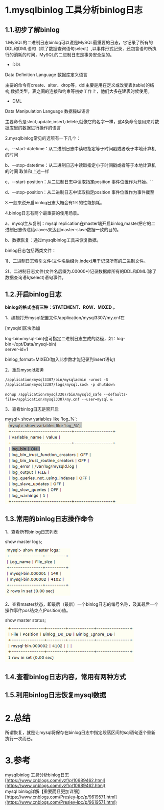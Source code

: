 # 1.mysqlbinlog 工具分析binlog日志

## 1.1.初步了解binlog

1.MySQL的二进制日志binlog可以说是MySQL最重要的日志，它记录了所有的DDL和DML语句（除了数据查询语句select）,以事件形式记录，还包含语句所执行的消耗的时间，MySQL的二进制日志是事务安全型的。

* DDL

Data Definition Language 数据库定义语言

主要的命令有create、alter、drop等，ddl主要是用在定义或改变表\(table\)的结构,数据类型，表之间的连接和约束等初始工作上，他们大多在建表时候使用。

* DML

Data Manipulation Language 数据操纵语言

主要命令是slect,update,insert,delete,就像它的名字一样，这4条命令是用来对数据库里的数据进行操作的语言

2.mysqlbinlog常见的选项有一下几个：

a、--start-datetime：从二进制日志中读取指定等于时间戳或者晚于本地计算机的时间

b、--stop-datetime：从二进制日志中读取指定小于时间戳或者等于本地计算机的时间 取值和上述一样

c、--start-position：从二进制日志中读取指定position 事件位置作为开始。\`\`

d、--stop-position：从二进制日志中读取指定position 事件位置作为事件截至

3.一般来说开启binlog日志大概会有1%的性能损耗。

4.binlog日志有两个最重要的使用场景。

a、mysql主从复制：mysql replication在master端开启binlog,master把它的二进制日志传递给slaves来达到master-slave数据一致的目的。

b、数据恢复：通过mysqlbinlog工具来恢复数据。

binlog日志包括两类文件：

1\)、二进制日志索引文件\(文件名后缀为.index\)用于记录所有的二进制文件。

2\)、二进制日志文件\(文件名后缀为.00000\*\)记录数据库所有的DDL和DML\(除了数据查询语句select\)语句事件。

## 1.2.开启binlog日志

**binlog的格式也有三种：STATEMENT、ROW、MIXED 。**

1、编辑打开mysql配置文件/application/mysql3307/my.cnf在

\[mysqld\]区块添加

log-bin=mysql-bin\(也可指定二进制日志生成的路径，如：log-bin=/opt/Data/mysql-bin\)  
server-id=1

binlog\_format=MIXED\(加入此参数才能记录到insert语句\)

2、重启mysqld服务

```
/application/mysql3307/bin/mysqladmin -uroot -S /application/mysql3307/logs/mysql.sock -p shutdown

nohup /application/mysql3307/bin/mysqld_safe --defaults-file=/application/mysql3307/my.cnf --user=mysql &
```

3、查看binlog日志是否开启

mysql> show variables like 'log_%'; 
![](/static/image/1414258-20180910150727415-1015390112.png)



## 1.3.常用的binlog日志操作命令
1、查看所有binlog日志列表

show master logs;

![](/static/image/1414258-20180910150911389-1398860498.png)

2、查看master状态，即最后（最新）一个binlog日志的编号名称，及其最后一个操作事件pos结束点(Position)值。

show master status;

![](/static/image/1414258-20180910171026280-1049764479.png)

## 1.4.查看binlog日志内容，常用有两种方式

## 1.5.利用binlog日志恢复mysql数据

# 2.总结

所谓恢复，就是让mysql将保存在binlog日志中指定段落区间的sql语句逐个重新执行一次而已。

# 3.参考

mysqlbinlog 工具分析binlog日志  
[https://www.cnblogs.com/lvzf/p/10689462.html](https://www.cnblogs.com/lvzf/p/10689462.html)  
mysql binlog详解【重要而且更加详细】  
[https://www.cnblogs.com/Presley-lpc/p/9619571.html](https://www.cnblogs.com/Presley-lpc/p/9619571.html)

